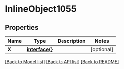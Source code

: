 # InlineObject1055

## Properties

Name | Type | Description | Notes
------------ | ------------- | ------------- | -------------
**X** | [**interface{}**](.md) |  | [optional] 

[[Back to Model list]](../README.md#documentation-for-models) [[Back to API list]](../README.md#documentation-for-api-endpoints) [[Back to README]](../README.md)


